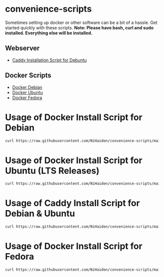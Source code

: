 # convenience-scripts
Sometimes setting up docker or other software can be a bit of a hassle. Get started quickly with these scripts. 
**Note: Please have bash, curl and sudo installed. Everything else will be installed.**

## Webserver
- [Caddy Installation Script for Debuntu](#usage-of-caddy-install-script-for-debian--ubuntu)


## Docker Scripts
- [Docker Debian](#usage-of-caddy-install-script-for-debian--ubuntu)
- [Docker Ubuntu](#usage-of-docker-install-script-for-ubuntu-lts-releases)
- [Docker Fedora](#usage-of-docker-install-script-for-fedora)


# Usage of Docker Install Script for Debian
```Bash
curl https://raw.githubusercontent.com/NiHaiden/convenience-scripts/main/docker/docker-install-debian.sh | sudo bash
```

# Usage of Docker Install Script for Ubuntu (LTS Releases)
```Bash
curl https://raw.githubusercontent.com/NiHaiden/convenience-scripts/main/docker/docker-install-ubuntu.sh | sudo bash
```

# Usage of Caddy Install Script for Debian & Ubuntu 
```Bash
curl https://raw.githubusercontent.com/NiHaiden/convenience-scripts/main/webserver/caddy-install-debuntu.sh | sudo bash
```

# Usage of Docker Install Script for Fedora
```Bash
curl https://raw.githubusercontent.com/NiHaiden/convenience-scripts/main/docker/docker-install-fedora.sh | sudo bash
```